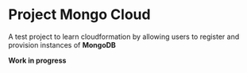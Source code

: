 # Project Mongo Cloud

A test project to learn cloudformation by allowing users to register and provision instances of **MongoDB**

**Work in progress**